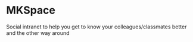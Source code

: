 # MKSpace
Social intranet to help you get to know your colleagues/classmates better and the other way around
